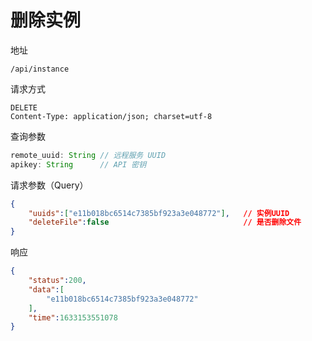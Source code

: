 # 删除实例

地址
```
/api/instance
```

请求方式
```
DELETE
Content-Type: application/json; charset=utf-8
```

查询参数
```js
remote_uuid: String // 远程服务 UUID
apikey: String      // API 密钥
```

请求参数（Query）
```json
{
    "uuids":["e11b018bc6514c7385bf923a3e048772"],   // 实例UUID
    "deleteFile":false                              // 是否删除文件
}
```

响应
```json
{
    "status":200,
    "data":[
        "e11b018bc6514c7385bf923a3e048772"
    ],
    "time":1633153551078
}
```